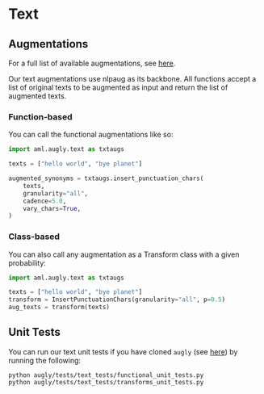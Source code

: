 # Text

## Augmentations

For a full list of available augmentations, see [here](augly/text/__init__.py).

Our text augmentations use nlpaug as its backbone. All functions accept a list of original texts to be augmented as input and return the list of augmented texts.

### Function-based

You can call the functional augmentations like so:
```python
import aml.augly.text as txtaugs

texts = ["hello world", "bye planet"]

augmented_synonyms = txtaugs.insert_punctuation_chars(
    texts,
    granularity="all",
    cadence=5.0,
    vary_chars=True,
)
```

### Class-based

You can also call any augmentation as a Transform class with a given probability:
```python
import aml.augly.text as txtaugs

texts = ["hello world", "bye planet"]
transform = InsertPunctuationChars(granularity="all", p=0.5)
aug_texts = transform(texts)
```

## Unit Tests

You can run our text unit tests if you have cloned `augly` (see [here](augly/README.md)) by running the following:
```
python augly/tests/text_tests/functional_unit_tests.py
python augly/tests/text_tests/transforms_unit_tests.py
```
